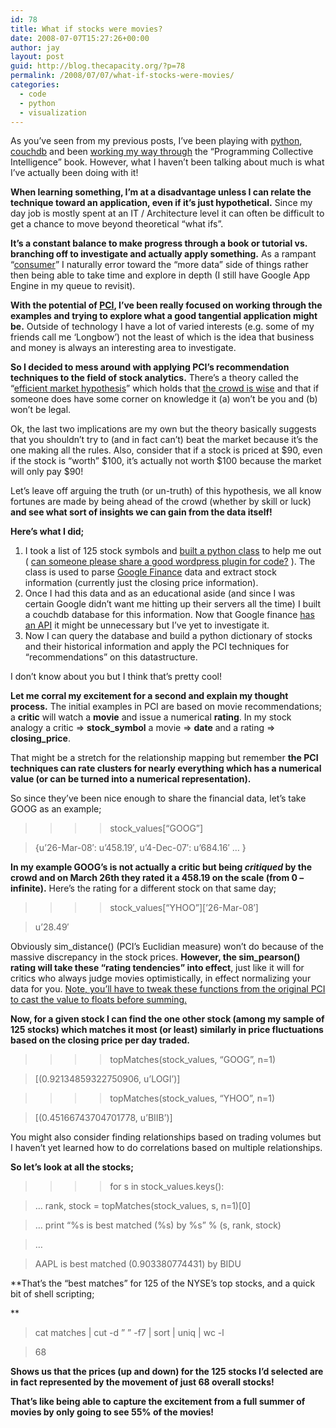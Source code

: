 ```yaml
---
id: 78
title: What if stocks were movies?
date: 2008-07-07T15:27:26+00:00
author: jay
layout: post
guid: http://blog.thecapacity.org/?p=78
permalink: /2008/07/07/what-if-stocks-were-movies/
categories:
  - code
  - python
  - visualization
---
```

As you&#8217;ve seen from my previous posts, I&#8217;ve been playing with [python](http://blog.thecapacity.org/category/python/), [couchdb](http://blog.thecapacity.org/2008/07/04/python-couchdb-sample/) and been [working my way through](http://blog.thecapacity.org/2008/04/17/oreilly-make-me-an-offer/) the &#8220;Programming Collective Intelligence&#8221; book. However, what I haven&#8217;t been talking about much is what I&#8217;ve actually been doing with it!

**When learning something, I&#8217;m at a disadvantage unless I can relate the technique toward an application, even if it&#8217;s just hypothetical.** Since my day job is mostly spent at an IT / Architecture level it can often be difficult to get a chance to move beyond theoretical &#8220;what ifs&#8221;.

**It&#8217;s a constant balance to make progress through a book or tutorial vs. branching off to investigate and actually apply something.** As a rampant &#8220;[consumer](http://www.softwarebyrob.com/2008/05/18/the-single-most-important-career-question-you-can-ask-yourself/)&#8221; I naturally error toward the &#8220;more data&#8221; side of things rather then being able to take time and explore in depth (I still have Google App Engine in my queue to revisit).

**With the potential of [PCI](http://blog.kiwitobes.com/), I&#8217;ve been really focused on working through the examples and trying to explore what a good tangential application might be.** Outside of technology I have a lot of varied interests (e.g. some of my friends call me &#8216;Longbow&#8217;) not the least of which is the idea that business and money is always an interesting area to investigate.

**So I decided to mess around with applying PCI&#8217;s recommendation techniques to the field of stock analytics.** There&#8217;s a theory called the &#8220;[efficient market hypothesis](http://en.wikipedia.org/wiki/Efficient_market_hypothesis)&#8221; which holds that [the crowd is wise](http://en.wikipedia.org/wiki/The_Wisdom_of_Crowds) and that if someone does have some corner on knowledge it (a) won&#8217;t be you and (b) won&#8217;t be legal.

Ok, the last two implications are my own but the theory basically suggests that you shouldn&#8217;t try to (and in fact can&#8217;t) beat the market because it&#8217;s the one making all the rules. Also, consider that if a stock is priced at $90, even if the stock is &#8220;worth&#8221; $100, it&#8217;s actually not worth $100 because the market will only pay $90!

Let&#8217;s leave off arguing the truth (or un-truth) of this hypothesis, we all know fortunes are made by being ahead of the crowd (whether by skill or luck) **and see what sort of insights we can gain from the data itself!**

**Here&#8217;s what I did;**

  1. I took a list of 125 stock symbols and [built a python class](http://media.thecapacity.org/files/get_stock_data_py.html) to help me out ( <span style="text-decoration: underline;">can someone please share a good wordpress plugin for code?</span> ). The class is used to parse [Google Finance](http://finance.google.com) data and extract stock information (currently just the closing price information).
  2. Once I had this data and as an educational aside (and since I was certain Google didn&#8217;t want me hitting up their servers all the time) I built a couchdb database for this information. Now that Google finance [has an API](http://googledataapis.blogspot.com/2008/06/google-data-apis-now-easier-to-use-for.html) it might be unnecessary but I&#8217;ve yet to investigate it.
  3. Now I can query the database and build a python dictionary of stocks and their historical information and apply the PCI techniques for &#8220;recommendations&#8221; on this datastructure.

I don&#8217;t know about you but I think that&#8217;s pretty cool!

**Let me corral my excitement for a second and explain my thought process.** The initial examples in PCI are based on movie recommendations; a **critic** will watch a **movie** and issue a numerical **rating**. In my stock analogy a critic => **stock_symbol** a movie => **date** and a rating => **closing_price**.

That might be a stretch for the relationship mapping but remember **the PCI techniques can rate clusters for nearly everything which has a numerical value (or can be turned into a numerical representation).**

So since they&#8217;ve been nice enough to share the financial data, let&#8217;s take GOOG as an example;

> >>> stock_values[&#8220;GOOG&#8221;]
  
> {u&#8217;26-Mar-08&#8242;: u&#8217;458.19&#8242;, u&#8217;4-Dec-07&#8242;: u&#8217;684.16&#8242; &#8230; }

**In my example GOOG&#8217;s is not actually a critic but being _critiqued_ by the crowd and on March 26th they rated it a 458.19 on the scale (from 0 &#8211; infinite).** Here&#8217;s the rating for a different stock on that same day;

> >>> stock_values\[&#8220;YHOO&#8221;\]\[&#8217;26-Mar-08&#8242;\]
  
> u&#8217;28.49&#8242;

Obviously sim_distance() (PCI&#8217;s Euclidian measure) won&#8217;t do because of the massive discrepancy in the stock prices. **However, the sim_pearson() rating will take these &#8220;rating tendencies&#8221; into effect**, just like it will for critics who always judge movies optimistically, in effect normalizing your data for you. <span style="text-decoration: underline;">Note, you&#8217;ll have to tweak these functions from the original PCI to cast the value to floats before summing.</span>

**Now, for a given stock I can find the one other stock (among my sample of 125 stocks) which matches it most (or least) similarly in price fluctuations based on the closing price per day traded.** 

> >>> topMatches(stock_values, &#8220;GOOG&#8221;, n=1)
  
> [(0.92134859322750906, u&#8217;LOGI&#8217;)]
  
> >>> topMatches(stock_values, &#8220;YHOO&#8221;, n=1)
  
> [(0.45166743704701778, u&#8217;BIIB&#8217;)]

You might also consider finding relationships based on trading volumes but I haven&#8217;t yet learned how to do correlations based on multiple relationships.

**So let&#8217;s look at all the stocks;**

> >>> for s in stock_values.keys():
  
> &#8230; rank, stock = topMatches(stock_values, s, n=1)[0]
  
> &#8230; print &#8220;%s is best matched (%s) by %s&#8221; % (s, rank, stock)
  
> &#8230;
  
> AAPL is best matched (0.903380774431) by BIDU

**That&#8217;s the &#8220;best matches&#8221; for 125 of the NYSE&#8217;s top stocks, and a quick bit of shell scripting;
  
** 

> cat matches | cut -d &#8221; &#8221; -f7 | sort | uniq | wc -l
  
> 68

**Shows us that the prices (up and down) for the 125 stocks I&#8217;d selected are in fact represented by the movement of just 68 overall stocks!**

**That&#8217;s like being able to capture the excitement from a full summer of movies by only going to see 55% of the movies!**